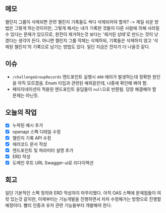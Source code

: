 ## 메모

챌린지 그룹이 삭제되면 관련 챌린지 기록들도 싹다 삭제되어야 할까?
-> 제일 쉬운 방법은 그렇게 하는것이지만, 그렇게 해서는 내가 기록한 것들이 다른
사람에 의해 사라질 수 있다는 문제가 있으므로, 완전이 제거하는것 보다는 '제거된
상태'로 만드는 것이 낫겠다는 생각이 든다.
아니면 챌린지 그룹 작체는 삭제하되, 기록들은 삭제하지 않고 '삭제된 챌린지'의
기록으로 남기는 방법도 있다. 일단 지금은 전자가 더 나을것 같다.

## 이슈

- `/challengeGroupRecords` 엔드포인트 실행시 `400` 에러가 발생하는데 정확한 원인을 아직 모르겠음. Enum 타입과 관련된 예외같은데, 나중에 확인해 봐야 함.
- 페이지네이션이 적용된 엔드포인트 응답들이 `null`으로 반환됨. 당장 해결해야 할
  문제는 아닌듯.

## 오늘의 작업

- [x] 누락된 예시 추가
- [x] openapi 스펙 디테일 수정
- [x] 챌린지 기록 API 수정
- [x] 에러코드 문서 작성
- [x] 엔드포인트 및 파라미터 설명 추가
- [x] ERD 작성
- [x] 도메인 루트 URL Swagger-ui로 리다이렉션

## 회고

일단 기본적인 스펙 정의와 ERD 작성까지 마무리했다. 아직 OAS 스펙에 문제점들이
여럿 있는것 같지만, 이제부터는 기능개발을 진행하면서 차차 수정해가는 방향으로
진행할 예정이다. 빨리 인증과 유저 관련 기능들부터 개발해야 한다.
